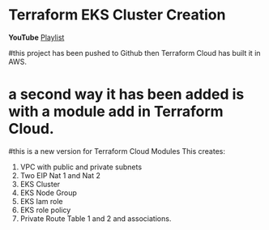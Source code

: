 # Terraform EKS Cluster Creation
**YouTube** [Playlist](https://youtube.com/playlist?list=PLiMWaCMwGJXkeBzos8QuUxiYT6j8JYGE5)

#this project has been pushed to Github then Terraform Cloud has built it in AWS.
# a second way it has been added is with a module add in Terraform Cloud.
#this is a new version for Terraform Cloud Modules
This creates:
1. VPC with public and private subnets
1. Two EIP Nat 1 and Nat 2
2. EKS Cluster
3. EKS Node Group
4. EKS Iam role
5. EKS role policy
6. Private Route Table 1 and 2 and associations.